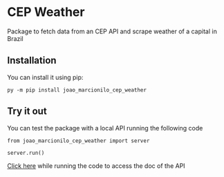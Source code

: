# CEP Weather

Package to fetch data from an CEP API and scrape weather of a capital in Brazil

## Installation

You can install it using pip:

```
py -m pip install joao_marcionilo_cep_weather
```

## Try it out

You can test the package with a local API running the following code

```
from joao_marcionilo_cep_weather import server

server.run()
```

[Click here](http://127.0.0.1:8000/docs) while running the code to access the doc of the API